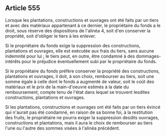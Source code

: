 Article 555
----
Lorsque les plantations, constructions et ouvrages ont été faits par un tiers et
avec des matériaux appartenant à ce dernier, le propriétaire du fonds a le
droit, sous réserve des dispositions de l'alinéa 4, soit d'en conserver la
propriété, soit d'obliger le tiers à les enlever.

Si le propriétaire du fonds exige la suppression des constructions, plantations
et ouvrages, elle est exécutée aux frais du tiers, sans aucune indemnité pour
lui ; le tiers peut, en outre, être condamné à des dommages-intérêts pour le
préjudice éventuellement subi par le propriétaire du fonds.

Si le propriétaire du fonds préfère conserver la propriété des constructions,
plantations et ouvrages, il doit, à son choix, rembourser au tiers, soit une
somme égale à celle dont le fonds a augmenté de valeur, soit le coût des
matériaux et le prix de la main-d'oeuvre estimés à la date du remboursement,
compte tenu de l'état dans lequel se trouvent lesdites constructions,
plantations et ouvrages.

Si les plantations, constructions et ouvrages ont été faits par un tiers évincé
qui n'aurait pas été condamné, en raison de sa bonne foi, à la restitution des
fruits, le propriétaire ne pourra exiger la suppression desdits ouvrages,
constructions et plantations, mais il aura le choix de rembourser au tiers l'une
ou l'autre des sommes visées à l'alinéa précédent.
